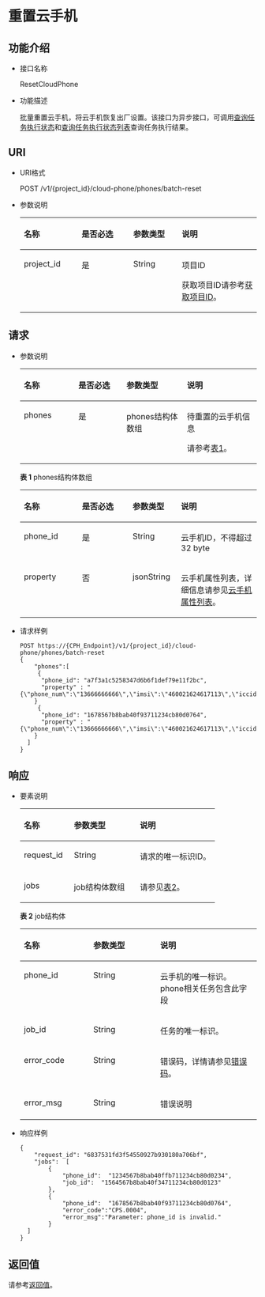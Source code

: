 # 重置云手机<a name="ZH-CN_TOPIC_0149256134"></a>

## 功能介绍<a name="section8035809"></a>

-   接口名称

    ResetCloudPhone

-   功能描述

    批量重置云手机，将云手机恢复出厂设置。该接口为异步接口，可调用[查询任务执行状态](查询任务执行状态.md)和[查询任务执行状态列表](查询任务执行状态列表.md)查询任务执行结果。


## URI<a name="section5213419"></a>

-   URI格式

    POST /v1/\{project\_id\}/cloud-phone/phones/batch-reset

-   参数说明

    <a name="table46321560"></a>
    <table><thead align="left"><tr id="row44931166"><th class="cellrowborder" valign="top" width="24.357564243575645%" id="mcps1.1.5.1.1"><p id="p15545802"><a name="p15545802"></a><a name="p15545802"></a>名称</p>
    </th>
    <th class="cellrowborder" valign="top" width="21.797820217978202%" id="mcps1.1.5.1.2"><p id="p51250475"><a name="p51250475"></a><a name="p51250475"></a>是否必选</p>
    </th>
    <th class="cellrowborder" valign="top" width="20.517948205179483%" id="mcps1.1.5.1.3"><p id="p57647849"><a name="p57647849"></a><a name="p57647849"></a>参数类型</p>
    </th>
    <th class="cellrowborder" valign="top" width="33.32666733326668%" id="mcps1.1.5.1.4"><p id="p38964203"><a name="p38964203"></a><a name="p38964203"></a>说明</p>
    </th>
    </tr>
    </thead>
    <tbody><tr id="row26478045"><td class="cellrowborder" valign="top" width="24.357564243575645%" headers="mcps1.1.5.1.1 "><p id="p64346909"><a name="p64346909"></a><a name="p64346909"></a>project_id</p>
    </td>
    <td class="cellrowborder" valign="top" width="21.797820217978202%" headers="mcps1.1.5.1.2 "><p id="p44717121"><a name="p44717121"></a><a name="p44717121"></a>是</p>
    </td>
    <td class="cellrowborder" valign="top" width="20.517948205179483%" headers="mcps1.1.5.1.3 "><p id="p7633781"><a name="p7633781"></a><a name="p7633781"></a>String</p>
    </td>
    <td class="cellrowborder" valign="top" width="33.32666733326668%" headers="mcps1.1.5.1.4 "><p id="p18834193641812"><a name="p18834193641812"></a><a name="p18834193641812"></a>项目ID</p>
    <p id="p98341736131817"><a name="p98341736131817"></a><a name="p98341736131817"></a>获取项目ID请参考<a href="获取项目ID.md">获取项目ID</a>。</p>
    </td>
    </tr>
    </tbody>
    </table>


## 请求<a name="section46920772"></a>

-   参数说明

    <a name="table21861728165515"></a>
    <table><thead align="left"><tr id="row1023018282557"><th class="cellrowborder" valign="top" width="23.01%" id="mcps1.1.5.1.1"><p id="p3230628125511"><a name="p3230628125511"></a><a name="p3230628125511"></a>名称</p>
    </th>
    <th class="cellrowborder" valign="top" width="20.32%" id="mcps1.1.5.1.2"><p id="p11230102815554"><a name="p11230102815554"></a><a name="p11230102815554"></a>是否必选</p>
    </th>
    <th class="cellrowborder" valign="top" width="25.52%" id="mcps1.1.5.1.3"><p id="p62003394454"><a name="p62003394454"></a><a name="p62003394454"></a>参数类型</p>
    </th>
    <th class="cellrowborder" valign="top" width="31.15%" id="mcps1.1.5.1.4"><p id="p2231172845515"><a name="p2231172845515"></a><a name="p2231172845515"></a>说明</p>
    </th>
    </tr>
    </thead>
    <tbody><tr id="row4231428135515"><td class="cellrowborder" valign="top" width="23.01%" headers="mcps1.1.5.1.1 "><p id="p1523182805515"><a name="p1523182805515"></a><a name="p1523182805515"></a>phones</p>
    </td>
    <td class="cellrowborder" valign="top" width="20.32%" headers="mcps1.1.5.1.2 "><p id="p1823192875519"><a name="p1823192875519"></a><a name="p1823192875519"></a>是</p>
    </td>
    <td class="cellrowborder" valign="top" width="25.52%" headers="mcps1.1.5.1.3 "><p id="p420083914453"><a name="p420083914453"></a><a name="p420083914453"></a>phones结构体数组</p>
    </td>
    <td class="cellrowborder" valign="top" width="31.15%" headers="mcps1.1.5.1.4 "><p id="p294216147461"><a name="p294216147461"></a><a name="p294216147461"></a>待重置的云手机信息</p>
    <p id="p1423102815559"><a name="p1423102815559"></a><a name="p1423102815559"></a>请参考<a href="#table16813113816578">表1</a>。</p>
    </td>
    </tr>
    </tbody>
    </table>

    **表 1**  phones结构体数组

    <a name="table16813113816578"></a>
    <table><thead align="left"><tr id="row198811387571"><th class="cellrowborder" valign="top" width="24.490000000000002%" id="mcps1.2.5.1.1"><p id="p28811638155711"><a name="p28811638155711"></a><a name="p28811638155711"></a>名称</p>
    </th>
    <th class="cellrowborder" valign="top" width="21.43%" id="mcps1.2.5.1.2"><p id="p2881103855714"><a name="p2881103855714"></a><a name="p2881103855714"></a>是否必选</p>
    </th>
    <th class="cellrowborder" valign="top" width="20.41%" id="mcps1.2.5.1.3"><p id="p388163825712"><a name="p388163825712"></a><a name="p388163825712"></a>参数类型</p>
    </th>
    <th class="cellrowborder" valign="top" width="33.67%" id="mcps1.2.5.1.4"><p id="p20881143855712"><a name="p20881143855712"></a><a name="p20881143855712"></a>说明</p>
    </th>
    </tr>
    </thead>
    <tbody><tr id="row7881133865716"><td class="cellrowborder" valign="top" width="24.490000000000002%" headers="mcps1.2.5.1.1 "><p id="p1288103815710"><a name="p1288103815710"></a><a name="p1288103815710"></a>phone_id</p>
    </td>
    <td class="cellrowborder" valign="top" width="21.43%" headers="mcps1.2.5.1.2 "><p id="p8881238115716"><a name="p8881238115716"></a><a name="p8881238115716"></a>是</p>
    </td>
    <td class="cellrowborder" valign="top" width="20.41%" headers="mcps1.2.5.1.3 "><p id="p8881638115714"><a name="p8881638115714"></a><a name="p8881638115714"></a>String</p>
    </td>
    <td class="cellrowborder" valign="top" width="33.67%" headers="mcps1.2.5.1.4 "><p id="p7881133816577"><a name="p7881133816577"></a><a name="p7881133816577"></a>云手机ID，不得超过32 byte</p>
    </td>
    </tr>
    <tr id="row988163817572"><td class="cellrowborder" valign="top" width="24.490000000000002%" headers="mcps1.2.5.1.1 "><p id="p1488173855714"><a name="p1488173855714"></a><a name="p1488173855714"></a>property</p>
    </td>
    <td class="cellrowborder" valign="top" width="21.43%" headers="mcps1.2.5.1.2 "><p id="p178812387570"><a name="p178812387570"></a><a name="p178812387570"></a>否</p>
    </td>
    <td class="cellrowborder" valign="top" width="20.41%" headers="mcps1.2.5.1.3 "><p id="p88811138135710"><a name="p88811138135710"></a><a name="p88811138135710"></a>jsonString</p>
    </td>
    <td class="cellrowborder" valign="top" width="33.67%" headers="mcps1.2.5.1.4 "><p id="p98817380578"><a name="p98817380578"></a><a name="p98817380578"></a>云手机属性列表，详细信息请参见<a href="云手机属性列表.md">云手机属性列表</a>。</p>
    </td>
    </tr>
    </tbody>
    </table>


-   请求样例

    ```
    POST https://{CPH_Endpoint}/v1/{project_id}/cloud-phone/phones/batch-reset
    {
        "phones":[
         {
          "phone_id": "a7f3a1c5258347d6b6f1def79e11f2bc",
          "property" : "{\"phone_num\":\"13666666666\",\"imsi\":\"460021624617113\",\"iccid\":\"42947a38410b137c\",\"wifi_name\":\"test_wifi\",}"
        }
         {
          "phone_id": "1678567b8bab40f93711234cb80d0764",
          "property" : "{\"phone_num\":\"13666666666\",\"imsi\":\"460021624617113\",\"iccid\":\"42947a38410b137c\",\"wifi_name\":\"test_wifi\",}"
        }
      ]
    }
    ```


## 响应<a name="section19633765"></a>

-   要素说明

    <a name="table65060320"></a>
    <table><thead align="left"><tr id="row42832081"><th class="cellrowborder" valign="top" width="25.679999999999996%" id="mcps1.1.4.1.1"><p id="p46846561"><a name="p46846561"></a><a name="p46846561"></a>名称</p>
    </th>
    <th class="cellrowborder" valign="top" width="33.85%" id="mcps1.1.4.1.2"><p id="p36475114"><a name="p36475114"></a><a name="p36475114"></a>参数类型</p>
    </th>
    <th class="cellrowborder" valign="top" width="40.47%" id="mcps1.1.4.1.3"><p id="p1694227"><a name="p1694227"></a><a name="p1694227"></a>说明</p>
    </th>
    </tr>
    </thead>
    <tbody><tr id="row42860902"><td class="cellrowborder" valign="top" width="25.679999999999996%" headers="mcps1.1.4.1.1 "><p id="p49181024"><a name="p49181024"></a><a name="p49181024"></a>request_id</p>
    </td>
    <td class="cellrowborder" valign="top" width="33.85%" headers="mcps1.1.4.1.2 "><p id="p24240027"><a name="p24240027"></a><a name="p24240027"></a>String</p>
    </td>
    <td class="cellrowborder" valign="top" width="40.47%" headers="mcps1.1.4.1.3 "><p id="p17285183"><a name="p17285183"></a><a name="p17285183"></a>请求的唯一标识ID。</p>
    </td>
    </tr>
    <tr id="row51540874"><td class="cellrowborder" valign="top" width="25.679999999999996%" headers="mcps1.1.4.1.1 "><p id="p14061274"><a name="p14061274"></a><a name="p14061274"></a>jobs</p>
    </td>
    <td class="cellrowborder" valign="top" width="33.85%" headers="mcps1.1.4.1.2 "><p id="p65221390"><a name="p65221390"></a><a name="p65221390"></a>job结构体数组</p>
    </td>
    <td class="cellrowborder" valign="top" width="40.47%" headers="mcps1.1.4.1.3 "><p id="p48441231"><a name="p48441231"></a><a name="p48441231"></a>请参见<a href="#table1131122810124">表2</a>。</p>
    </td>
    </tr>
    </tbody>
    </table>

    **表 2**  job结构体

    <a name="table1131122810124"></a>
    <table><thead align="left"><tr id="row103731228111213"><th class="cellrowborder" valign="top" width="29.292929292929294%" id="mcps1.2.4.1.1"><p id="p17373328111217"><a name="p17373328111217"></a><a name="p17373328111217"></a><strong id="b93733289125"><a name="b93733289125"></a><a name="b93733289125"></a>名称</strong></p>
    </th>
    <th class="cellrowborder" valign="top" width="28.28282828282828%" id="mcps1.2.4.1.2"><p id="p0373122821217"><a name="p0373122821217"></a><a name="p0373122821217"></a><strong id="b16373122812126"><a name="b16373122812126"></a><a name="b16373122812126"></a>参数类型</strong></p>
    </th>
    <th class="cellrowborder" valign="top" width="42.42424242424242%" id="mcps1.2.4.1.3"><p id="p1373172815123"><a name="p1373172815123"></a><a name="p1373172815123"></a><strong id="b1337315282122"><a name="b1337315282122"></a><a name="b1337315282122"></a>说明</strong></p>
    </th>
    </tr>
    </thead>
    <tbody><tr id="row237413281129"><td class="cellrowborder" valign="top" width="29.292929292929294%" headers="mcps1.2.4.1.1 "><p id="p15374132821219"><a name="p15374132821219"></a><a name="p15374132821219"></a>phone_id</p>
    </td>
    <td class="cellrowborder" valign="top" width="28.28282828282828%" headers="mcps1.2.4.1.2 "><p id="p037414288128"><a name="p037414288128"></a><a name="p037414288128"></a>String</p>
    </td>
    <td class="cellrowborder" valign="top" width="42.42424242424242%" headers="mcps1.2.4.1.3 "><p id="p23741128101211"><a name="p23741128101211"></a><a name="p23741128101211"></a>云手机的唯一标识。phone相关任务包含此字段</p>
    </td>
    </tr>
    <tr id="row12374192819123"><td class="cellrowborder" valign="top" width="29.292929292929294%" headers="mcps1.2.4.1.1 "><p id="p437415281123"><a name="p437415281123"></a><a name="p437415281123"></a>job_id</p>
    </td>
    <td class="cellrowborder" valign="top" width="28.28282828282828%" headers="mcps1.2.4.1.2 "><p id="p11374182810129"><a name="p11374182810129"></a><a name="p11374182810129"></a>String</p>
    </td>
    <td class="cellrowborder" valign="top" width="42.42424242424242%" headers="mcps1.2.4.1.3 "><p id="p1937442831217"><a name="p1937442831217"></a><a name="p1937442831217"></a>任务的唯一标识。</p>
    </td>
    </tr>
    <tr id="row181185818484"><td class="cellrowborder" valign="top" width="29.292929292929294%" headers="mcps1.2.4.1.1 "><p id="p712135864813"><a name="p712135864813"></a><a name="p712135864813"></a>error_code</p>
    </td>
    <td class="cellrowborder" valign="top" width="28.28282828282828%" headers="mcps1.2.4.1.2 "><p id="p1212105874816"><a name="p1212105874816"></a><a name="p1212105874816"></a>String</p>
    </td>
    <td class="cellrowborder" valign="top" width="42.42424242424242%" headers="mcps1.2.4.1.3 "><p id="p61235814816"><a name="p61235814816"></a><a name="p61235814816"></a>错误码，详情请参见<a href="错误码.md">错误码</a>。</p>
    </td>
    </tr>
    <tr id="row1812611064917"><td class="cellrowborder" valign="top" width="29.292929292929294%" headers="mcps1.2.4.1.1 "><p id="p71263016494"><a name="p71263016494"></a><a name="p71263016494"></a>error_msg</p>
    </td>
    <td class="cellrowborder" valign="top" width="28.28282828282828%" headers="mcps1.2.4.1.2 "><p id="p91269014915"><a name="p91269014915"></a><a name="p91269014915"></a>String</p>
    </td>
    <td class="cellrowborder" valign="top" width="42.42424242424242%" headers="mcps1.2.4.1.3 "><p id="p61265054918"><a name="p61265054918"></a><a name="p61265054918"></a>错误说明</p>
    </td>
    </tr>
    </tbody>
    </table>


-   响应样例

    ```
    {  
        "request_id": "6837531fd3f54550927b930180a706bf",
        "jobs":  [    
            {
                "phone_id":  "1234567b8bab40ffb711234cb80d0234",
                "job_id":  "1564567b8bab40f34711234cb80d0123"
            },
            {
                "phone_id":  "1678567b8bab40f93711234cb80d0764",
                "error_code":"CPS.0004",
                "error_msg":"Parameter: phone_id is invalid."
            }
      ]
    }
    ```


## 返回值<a name="section42486159"></a>

请参考[返回值](返回值.md)。

